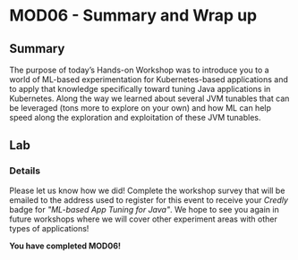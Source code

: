 # MOD06 - Summary and Wrap up

## Summary

The purpose of today’s Hands-on Workshop was to introduce you to a world of ML-based experimentation for Kubernetes-based applications and to apply that knowledge specifically toward tuning Java applications in Kubernetes. Along the way we learned about several JVM tunables that can be leveraged (tons more to explore on your own) and how ML can help speed along the exploration and exploitation of these JVM tunables.
## Lab
### Details

Please let us know how we did! Complete the workshop survey that will be emailed to the address used to register for this event to receive your *Credly* badge for *"ML-based App Tuning for Java"*. We hope to see you again in future workshops where we will cover other experiment areas with other types of applications!





**You have completed MOD06!**
